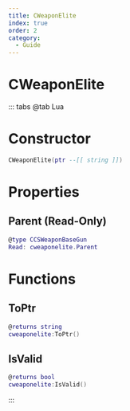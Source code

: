 ```yaml
---
title: CWeaponElite
index: true
order: 2
category:
  - Guide
---
```


# CWeaponElite

::: tabs
@tab Lua
# Constructor
```lua
CWeaponElite(ptr --[[ string ]])
```
# Properties
## Parent (Read-Only)
```lua
@type CCSWeaponBaseGun
Read: cweaponelite.Parent
```
# Functions
## ToPtr
```lua
@returns string
cweaponelite:ToPtr()
```
## IsValid
```lua
@returns bool
cweaponelite:IsValid()
```

:::